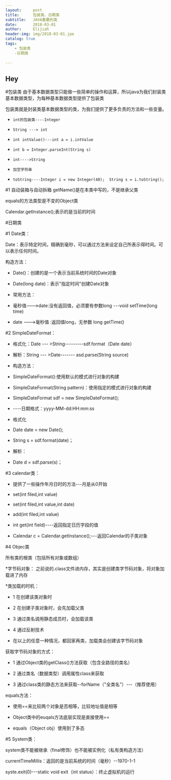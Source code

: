 ```yaml
---
layout:     post                    
title:      包装类，日期类            
subtitle:   JAVA重要的类
date:       2018-03-01             
author:     Elijiah                    
header-img: img/2018-03-01.jpe   
catalog: true                       
tags:                               
    - 包装类
    -日期类
    
---
```

## Hey
#包装类
由于基本数据类型只能做一些简单的操作和运算，所以java为我们封装类基本数据类型，为每种基本数据类型提供了包装类

包装类就是封装类基本数据类型的类，为我们提供了更多负责的方法和一些变量。

*     int的包装类----Integer

*     String ---> int

*     int intValue()---int a = i.intValue

*     int b = Integer.parseInt(String s)

*     int---->String

*     加空字符串
*     toString----Integer i = new Integer(40);  String s = i.toString();

#1 自动装箱与自动拆箱
getName()是在本类中写的，不是继承父类

equals的方法类型是不变的Object类

Calendar.getInstance();表示的是当前的时间

#日期类

#1  Date类：

Date：表示特定时间，精确到毫秒，可以通过方法来设定自己所表示得时间。可以表示任何时间。

构造方法：

*    Date()：创建的是一个表示当前系统时间的Date对象

*    Date(long date)：表示"指定时间"创建Date对象

*    常用方法：
*    毫秒值--->date:没有返回值，必须要有参数long ---void setTime(long time)

*    date --->毫秒值 :返回值long，无参数  long getTime()

#2   SimpleDateFormat：

*   格式化：Date --- >String---------sdf.format（Date date）

*   解析：String --- >Date-------  asd.parse(String source)

*   构造方法：
*   SimpleDateFormat():使用默认的模式进行对象的构建
*   SimpleDateFormat(String pattern)：使用指定的模式进行对象的构建

*   SimpleDateFormat sdf = new SimpleDateFormat();
*   ----日期格式：yyyy-MM-dd:HH:mm:ss

*   格式化
*   Date date = new Date();
*   String s = sdf.format(date)；

*   解析：
*   Date d =  sdf.parse(s)；

#3   calendar类：
*   提供了一些操作年月日时的方法---月是从0开始

*   set(int filed,int value)

*   set(int filed,int value,int date)

*   add(int filed,int value)

*   int get(int field)----返回指定日历字段的值

*   Calendar c = Calendar.getInstance();---返回Calendar的子类对象

#4 Objec类

所有类的根类（包括所有对象或数组）

*字节码对象：
之前说的.class文件进内存，其实是创建类字节码对象，将对象加载进了内存

*类加载的时机：

*  1 在创建该类对象时

*  2 在创建子类对象时，会先加载父类

*  3 通过类名调用静态成员时，会加载该类

*  4 通过反射技术

*  在以上的任意一种情况，都回家再类，加载类会创建该字节码对象

获取字节码对象的方式：
*  1 通过Object类的getClass()方法获取（包含全路径的类名）

*  2 通过类名（数据类型）调用属性class来获取 

*  3 通过class类的静态方法来获取--forName（"全类名”）---（推荐使用）

equals方法：
*   使用==来比较两个对象是否相等，比较地址值是相等

*   Object类中的euqals方法底层实现是直接使用==

*   equals（Object obj）使用到了多态

#5  System类：

system类不能被继承（final修饰）也不能被实例化（私有类构造方法）

currentTimeMillis：返回的是当前系统的时间（毫秒）--1970-1-1

syste.exit(0)---static void exit（int status）：终止虚拟机的运行
